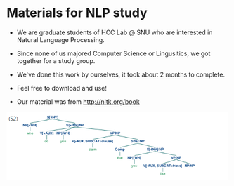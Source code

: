 # Materials for NLP study

 - We are graduate students of HCC Lab @ SNU who are interested in Natural Language Processing.
 
 - Since none of us majored Computer Science or Lingusitics, we got together for a study group.
 
 - We've done this work by ourselves, it took about 2 months to complete.
 
 - Feel free to download and use!
 
 - Our material was from http://nltk.org/book
 
 ![TREE](https://github.com/jinhan/30s_NLP/blob/master/Chapter_9(20170518)/images/52.PNG)
